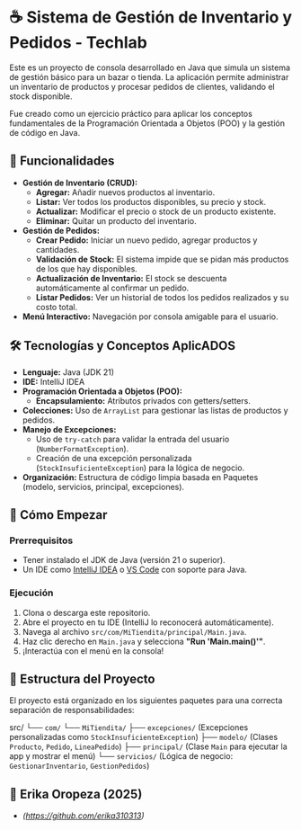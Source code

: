 # ☕ Sistema de Gestión de Inventario y Pedidos - Techlab

Este es un proyecto de consola desarrollado en Java que simula un sistema de gestión básico para un bazar o tienda. La aplicación permite administrar un inventario de productos y procesar pedidos de clientes, validando el stock disponible.

Fue creado como un ejercicio práctico para aplicar los conceptos fundamentales de la Programación Orientada a Objetos (POO) y la gestión de código en Java.

## 🚀 Funcionalidades

* **Gestión de Inventario (CRUD):**
    * **Agregar:** Añadir nuevos productos al inventario.
    * **Listar:** Ver todos los productos disponibles, su precio y stock.
    * **Actualizar:** Modificar el precio o stock de un producto existente.
    * **Eliminar:** Quitar un producto del inventario.
* **Gestión de Pedidos:**
    * **Crear Pedido:** Iniciar un nuevo pedido, agregar productos y cantidades.
    * **Validación de Stock:** El sistema impide que se pidan más productos de los que hay disponibles.
    * **Actualización de Inventario:** El stock se descuenta automáticamente al confirmar un pedido.
    * **Listar Pedidos:** Ver un historial de todos los pedidos realizados y su costo total.
* **Menú Interactivo:** Navegación por consola amigable para el usuario.

## 🛠️ Tecnologías y Conceptos AplicADOS

* **Lenguaje:** Java (JDK 21)
* **IDE:** IntelliJ IDEA
* **Programación Orientada a Objetos (POO):**
    * **Encapsulamiento:** Atributos privados con getters/setters.
* **Colecciones:** Uso de `ArrayList` para gestionar las listas de productos y pedidos.
* **Manejo de Excepciones:**
    * Uso de `try-catch` para validar la entrada del usuario (`NumberFormatException`).
    * Creación de una excepción personalizada (`StockInsuficienteException`) para la lógica de negocio.
* **Organización:** Estructura de código limpia basada en Paquetes (modelo, servicios, principal, excepciones).

## 🏁 Cómo Empezar

### Prerrequisitos

* Tener instalado el JDK de Java (versión 21 o superior).
* Un IDE como [IntelliJ IDEA](https://www.jetbrains.com/idea/) o [VS Code](https://code.visualstudio.com/) con soporte para Java.

### Ejecución

1.  Clona o descarga este repositorio.
2.  Abre el proyecto en tu IDE (IntelliJ lo reconocerá automáticamente).
3.  Navega al archivo `src/com/MiTiendita/principal/Main.java`.
4.  Haz clic derecho en `Main.java` y selecciona **"Run 'Main.main()'"**.
5.  ¡Interactúa con el menú en la consola!

## 📂 Estructura del Proyecto

El proyecto está organizado en los siguientes paquetes para una correcta separación de responsabilidades:

src/
    └── `com/`
        └── `MiTiendita/`
        ├── `excepciones/` (Excepciones personalizadas como `StockInsuficienteException`)
        ├── `modelo/` (Clases `Producto`, `Pedido`, `LineaPedido`)
        ├── `principal/` (Clase `Main` para ejecutar la app y mostrar el menú)
        └── `servicios/` (Lógica de negocio: `GestionarInventario`, `GestionPedidos`)



## 👤 Erika Oropeza (2025)

* *(https://github.com/erika310313)*